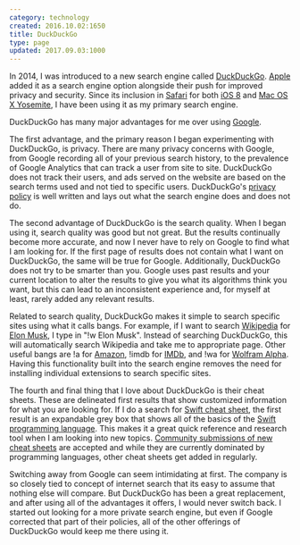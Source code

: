 ```yaml
---
category: technology
created: 2016.10.02:1650
title: DuckDuckGo
type: page
updated: 2017.09.03:1000
---
```


In 2014, I was introduced to a new search engine called [DuckDuckGo](https://duckduckgo.com). [Apple](http://www.apple.com) added it as a search engine option alongside their push for improved privacy and security. Since its inclusion in [Safari](https://www.apple.com/safari/) for both [iOS 8](https://en.wikipedia.org/wiki/IOS_8) and [Mac OS X Yosemite](https://en.wikipedia.org/wiki/OS_X_Yosemite), I have been using it as my primary search engine.

DuckDuckGo has many major advantages for me over using [Google](https://www.google.com).

The first advantage, and the primary reason I began experimenting with DuckDuckGo, is privacy. There are many privacy concerns with Google, from Google recording all of your previous search history, to the prevalence of Google Analytics that can track a user from site to site. DuckDuckGo does not track their users, and ads served on the website are based on the search terms used and not tied to specific users. DuckDuckGo's [privacy policy](https://duckduckgo.com/privacy) is well written and lays out what the search engine does and does not do.

The second advantage of DuckDuckGo is the search quality. When I began using it, search quality was good but not great. But the results continually become more accurate, and now I never have to rely on Google to find what I am looking for. If the first page of results does not contain what I want on DuckDuckGo, the same will be true for Google. Additionally, DuckDuckGo does not try to be smarter than you. Google uses past results and your current location to alter the results to give you what its algorithms think you want, but this can lead to an inconsistent experience and, for myself at least, rarely added any relevant results.

Related to search quality, DuckDuckGo makes it simple to search specific sites using what it calls bangs. For example, if I want to search [Wikipedia](https://www.wikipedia.org) for [Elon Musk](https://en.wikipedia.org/wiki/Elon_Musk), I type in "!w Elon Musk". Instead of searching DuckDuckGo, this will automatically search Wikipedia and take me to appropriate page. Other useful bangs are !a for [Amazon](https://www.amazon.com), !imdb for [IMDb](http://www.imdb.com), and !wa for [Wolfram Alpha](http://www.wolframalpha.com). Having this functionality built into the search engine removes the need for installing individual extensions to search specific sites.

The fourth and final thing that I love about DuckDuckGo is their cheat sheets. These are delineated first results that show customized information for what you are looking for. If I do a search for [Swift cheat sheet](https://duckduckgo.com/?q=swift+cheat+sheet&t=h_&ia=cheatsheet), the first result is an expandable grey box that shows all of the basics of the [Swift programming language](https://swift.org). This makes it a great quick reference and research tool when I am looking into new topics. [Community submissions of new cheat sheets](https://duck.co/ia) are accepted and while they are currently dominated by programming languages, other cheat sheets get added in regularly.

Switching away from Google can seem intimidating at first. The company is so closely tied to concept of internet search that its easy to assume that nothing else will compare. But DuckDuckGo has been a great replacement, and after using all of the advantages it offers, I would never switch back. I started out looking for a more private search engine, but even if Google corrected that part of their policies, all of the other offerings of DuckDuckGo would keep me there using it.
